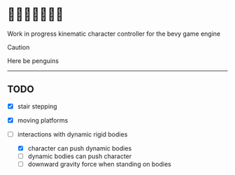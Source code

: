 # 🐧🐾🐧🐾🐧🐾🐧

Work in progress kinematic character controller for the bevy game engine 

> [!CAUTION]
> Here be penguins

---

## TODO

- [x] stair stepping
- [x] moving platforms

- [ ] interactions with dynamic rigid bodies
  - [x] character can push dynamic bodies
  - [ ] dynamic bodies can push character
  - [ ] downward gravity force when standing on bodies

